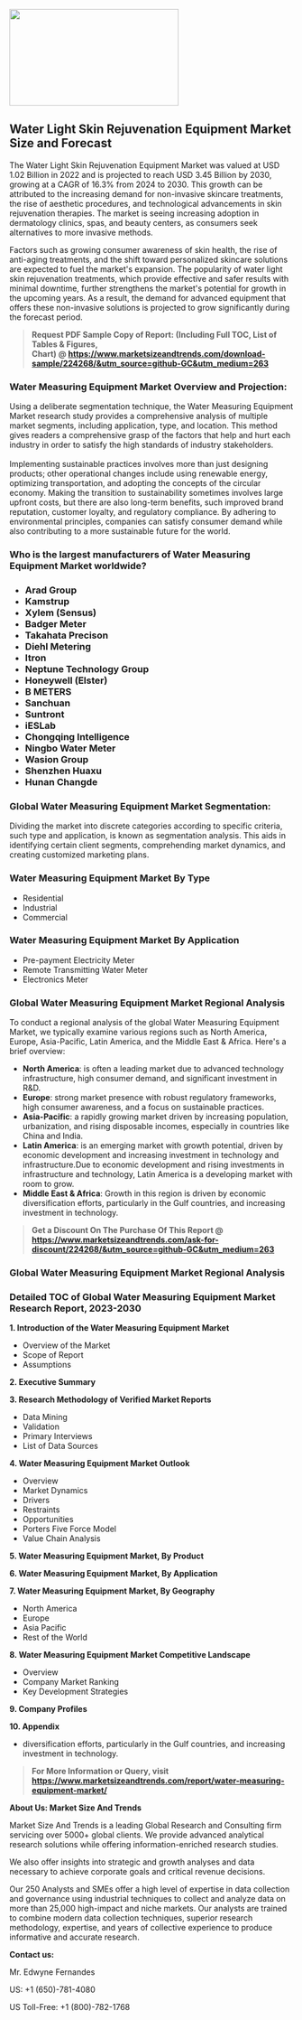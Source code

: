 <p><img class="alignnone size-medium wp-image-20088" src="https://ffe5etoiles.com/wp-content/uploads/2024/12/MST1-300x171.png" alt="" width="300" height="171" /></p><h2>Water Light Skin Rejuvenation Equipment Market Size and Forecast</h2><p>The Water Light Skin Rejuvenation Equipment Market was valued at USD 1.02 Billion in 2022 and is projected to reach USD 3.45 Billion by 2030, growing at a CAGR of 16.3% from 2024 to 2030. This growth can be attributed to the increasing demand for non-invasive skincare treatments, the rise of aesthetic procedures, and technological advancements in skin rejuvenation therapies. The market is seeing increasing adoption in dermatology clinics, spas, and beauty centers, as consumers seek alternatives to more invasive methods.</p><p>Factors such as growing consumer awareness of skin health, the rise of anti-aging treatments, and the shift toward personalized skincare solutions are expected to fuel the market's expansion. The popularity of water light skin rejuvenation treatments, which provide effective and safer results with minimal downtime, further strengthens the market's potential for growth in the upcoming years. As a result, the demand for advanced equipment that offers these non-invasive solutions is projected to grow significantly during the forecast period.</p></p><blockquote id="" class=""><strong>Request PDF Sample Copy of Report: (Including Full TOC, List of Tables &amp; Figures, Chart)&nbsp;@&nbsp;<strong><a href="https://www.marketsizeandtrends.com/download-sample/224268/&utm_source=github-GC&utm_medium=263" target="_blank">https://www.marketsizeandtrends.com/download-sample/224268/&utm_source=github-GC&utm_medium=263</a></strong></strong></blockquote><h3 id="" class="">Water Measuring Equipment Market&nbsp;Overview and Projection:</h3><p id="" class="">Using a deliberate segmentation technique, the Water Measuring Equipment Market research study provides a comprehensive analysis of multiple market segments, including application, type, and location. This method gives readers a comprehensive grasp of the factors that help and hurt each industry in order to satisfy the high standards of industry stakeholders. <br /> <br />Implementing sustainable practices involves more than just designing products; other operational changes include using renewable energy, optimizing transportation, and adopting the concepts of the circular economy. Making the transition to sustainability sometimes involves large upfront costs, but there are also long-term benefits, such improved brand reputation, customer loyalty, and regulatory compliance. By adhering to environmental principles, companies can satisfy consumer demand while also contributing to a more sustainable future for the world.</p><h3 id="" class="">Who is the largest manufacturers of&nbsp;Water Measuring Equipment Market worldwide?</h3><h3 class=""><p><ul><li>Arad Group </li><li> Kamstrup </li><li> Xylem (Sensus) </li><li> Badger Meter </li><li> Takahata Precison </li><li> Diehl Metering </li><li> Itron </li><li> Neptune Technology Group </li><li> Honeywell (Elster) </li><li> B METERS </li><li> Sanchuan </li><li> Suntront </li><li> iESLab </li><li> Chongqing Intelligence </li><li> Ningbo Water Meter </li><li> Wasion Group </li><li> Shenzhen Huaxu </li><li> Hunan Changde</li></ul></p></h3><h3 id="" class="">Global&nbsp;Water Measuring Equipment Market Segmentation:</h3><p id="" class="">Dividing the market into discrete categories according to specific criteria, such type and application, is known as segmentation analysis. This aids in identifying certain client segments, comprehending market dynamics, and creating customized marketing plans.</p><h3 id="" class="">Water Measuring Equipment Market&nbsp;By Type</h3><p><p><ul><li>Residential</li><li> Industrial</li><li> Commercial</p></li></ul></p></p><h3 id="" class="">Water Measuring Equipment Market&nbsp;By Application</h3><p class=""><p><ul><li>Pre-payment Electricity Meter</li><li> Remote Transmitting Water Meter</li><li> Electronics Meter</li></ul></p></p><h3 id="" class="">Global Water Measuring Equipment Market Regional Analysis</h3><p id="" class="">To conduct a regional analysis of the global Water Measuring Equipment Market, we typically examine various regions such as North America, Europe, Asia-Pacific, Latin America, and the Middle East &amp; Africa. Here's a brief overview:</p><ul><li><strong>North America</strong>: is often a leading market due to advanced technology infrastructure, high consumer demand, and significant investment in R&amp;D.</li><li><strong>Europe</strong>: strong market presence with robust regulatory frameworks, high consumer awareness, and a focus on sustainable practices.</li><li><strong>Asia-Pacific</strong>: a rapidly growing market driven by increasing population, urbanization, and rising disposable incomes, especially in countries like China and India.</li><li><strong>Latin America</strong>: is an emerging market with growth potential, driven by economic development and increasing investment in technology and infrastructure.Due to economic development and rising investments in infrastructure and technology, Latin America is a developing market with room to grow.</li><li><strong>Middle East &amp; Africa</strong>: Growth in this region is driven by economic diversification efforts, particularly in the Gulf countries, and increasing investment in technology.</li></ul><blockquote id="" class=""><strong>Get a Discount On The Purchase Of This Report @ <strong><a href="https://www.marketsizeandtrends.com/ask-for-discount/224268/&utm_source=github-GC&utm_medium=263" target="_blank">https://www.marketsizeandtrends.com/ask-for-discount/224268/&utm_source=github-GC&utm_medium=263</a></strong></strong></blockquote><h3 id="" class="">Global Water Measuring Equipment Market Regional Analysis</h3><h3 id="" class="">Detailed TOC of Global Water Measuring Equipment Market Research Report, 2023-2030</h3><p id="" class=""><strong>1. Introduction of the Water Measuring Equipment Market</strong></p><ul><li>Overview of the Market</li><li>Scope of Report</li><li>Assumptions</li></ul><p id="" class=""><strong>2. Executive Summary</strong></p><p id="" class=""><strong>3. Research Methodology of Verified Market Reports</strong></p><ul><li>Data Mining</li><li>Validation</li><li>Primary Interviews</li><li>List of Data Sources</li></ul><p id="" class=""><strong>4. Water Measuring Equipment Market Outlook</strong></p><ul><li>Overview</li><li>Market Dynamics</li><li>Drivers</li><li>Restraints</li><li>Opportunities</li><li>Porters Five Force Model</li><li>Value Chain Analysis</li></ul><p id="" class=""><strong>5. Water Measuring Equipment Market, By Product</strong></p><p id="" class=""><strong>6. Water Measuring Equipment Market, By Application</strong></p><p id="" class=""><strong>7. Water Measuring Equipment Market, By Geography</strong></p><ul><li>North America</li><li>Europe</li><li>Asia Pacific</li><li>Rest of the World</li></ul><p id="" class=""><strong>8. Water Measuring Equipment Market Competitive Landscape</strong></p><ul><li>Overview</li><li>Company Market Ranking</li><li>Key Development Strategies</li></ul><p id="" class=""><strong>9. Company Profiles</strong></p><p id="" class=""><strong>10. Appendix</strong></p><ul><li>diversification efforts, particularly in the Gulf countries, and increasing investment in technology.</li></ul><blockquote id="" class=""><strong>For More Information or Query, visit <strong><strong><a href="https://www.marketsizeandtrends.com/report/water-measuring-equipment-market/" target="_blank">https://www.marketsizeandtrends.com/report/water-measuring-equipment-market/</a></strong></strong></strong></blockquote><p id="" class=""><strong>About Us: Market Size And Trends</strong></p><p id="" class="">Market Size And Trends is a leading Global Research and Consulting firm servicing over 5000+ global clients. We provide advanced analytical research solutions while offering information-enriched research studies.</p><p id="" class="">We also offer insights into strategic and growth analyses and data necessary to achieve corporate goals and critical revenue decisions.</p><p id="" class="">Our 250 Analysts and SMEs offer a high level of expertise in data collection and governance using industrial techniques to collect and analyze data on more than 25,000 high-impact and niche markets. Our analysts are trained to combine modern data collection techniques, superior research methodology, expertise, and years of collective experience to produce informative and accurate research.</p><p id="" class=""><strong>Contact us:</strong></p><p id="" class="">Mr. Edwyne Fernandes</p><p id="" class="">US: +1 (650)-781-4080</p><p id="" class="">US Toll-Free: +1 (800)-782-1768</p>
